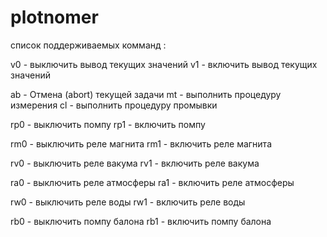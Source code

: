 # plotnomer


список поддерживаемых комманд :

v0 - выключить вывод текущих значений
v1 - включить вывод текущих значений

ab - Отмена (abort) текущей задачи
mt - выполнить процедуру измерения
cl - выполнить процедуру промывки

rp0 - выключить помпу
rp1 - включить помпу

rm0 - выключить реле магнита
rm1 - включить реле магнита

rv0 - выключить реле вакума
rv1 - включить реле вакума

ra0 - выключить реле атмосферы
ra1 - включить реле атмосферы

rw0 - выключить реле воды
rw1 - включить реле воды

rb0 - выключить помпу балона
rb1 - включить помпу балона

